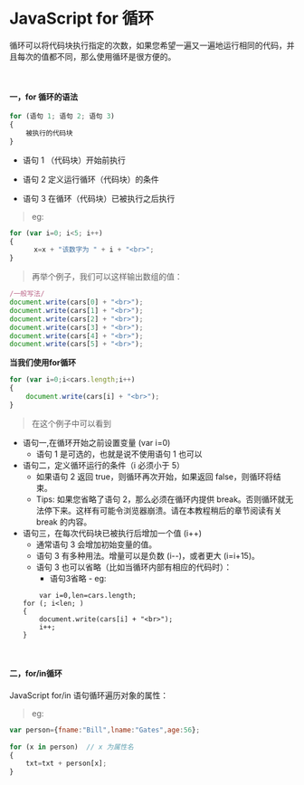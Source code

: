 # JavaScript for 循环
循环可以将代码块执行指定的次数，如果您希望一遍又一遍地运行相同的代码，并且每次的值都不同，那么使用循环是很方便的。

<br>

#### **一，for 循环的语法**
>
```js
for (语句 1; 语句 2; 语句 3)
{
    被执行的代码块
}
```
* 语句 1 （代码块）开始前执行

* 语句 2 定义运行循环（代码块）的条件

* 语句 3 在循环（代码块）已被执行之后执行
>eg:
```js
for (var i=0; i<5; i++)
{
      x=x + "该数字为 " + i + "<br>";
}
```

>再举个例子，我们可以这样输出数组的值：
```js
/一般写法/
document.write(cars[0] + "<br>"); 
document.write(cars[1] + "<br>"); 
document.write(cars[2] + "<br>"); 
document.write(cars[3] + "<br>"); 
document.write(cars[4] + "<br>"); 
document.write(cars[5] + "<br>");
```
**当我们使用for循环**
```js
for (var i=0;i<cars.length;i++)
{ 
    document.write(cars[i] + "<br>");
}
```
> 在这个例子中可以看到
* 语句一,在循环开始之前设置变量 (var i=0)
    * 语句 1 是可选的，也就是说不使用语句 1 也可以
* 语句二，定义循环运行的条件（i 必须小于 5）
    * 如果语句 2 返回 true，则循环再次开始，如果返回 false，则循环将结束。
    * Tips:	如果您省略了语句 2，那么必须在循环内提供 break。否则循环就无法停下来。这样有可能令浏览器崩溃。请在本教程稍后的章节阅读有关 break 的内容。
* 语句三，在每次代码块已被执行后增加一个值 (i++)
    * 通常语句 3 会增加初始变量的值。
    * 语句 3 有多种用法。增量可以是负数 (i--)，或者更大 (i=i+15)。
    * 语句 3 也可以省略（比如当循环内部有相应的代码时）：
        * 语句3省略 - eg:
    > 
    ```
        var i=0,len=cars.length;
    for (; i<len; )
    { 
        document.write(cars[i] + "<br>");
        i++;
    }
    ```
<br>

#### **二，for/in循环**
JavaScript for/in 语句循环遍历对象的属性：
> eg:
```js
var person={fname:"Bill",lname:"Gates",age:56}; 
 
for (x in person)  // x 为属性名
{
    txt=txt + person[x];
}
```
